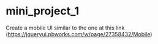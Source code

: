 # mini_project_1
Create a mobile UI similar to the one at this link (https://jqueryui.pbworks.com/w/page/27358432/Mobile)
